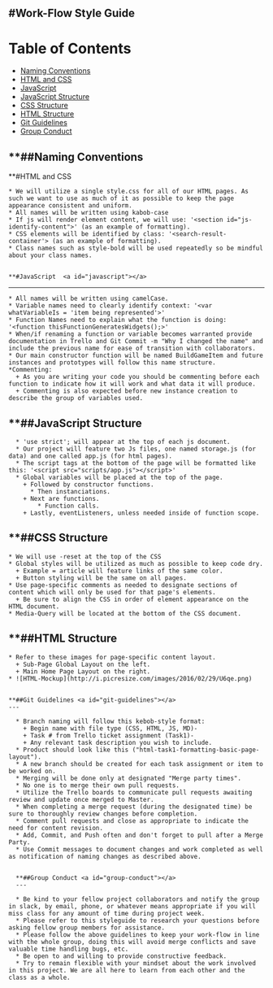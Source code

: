 **#Work-Flow Style Guide**
---
# Table of Contents
  * [Naming Conventions](#naming-conventions)
  * [HTML and CSS](#html-css)
  * [JavaScript](#javascript)
  * [JavaScript Structure](#javascript-structure)
  * [CSS Structure](#css-structure)
  * [HTML Structure](#html-structure)
  * [Git Guidelines](#git-guidelines)
  * [Group Conduct](#group-conduct)  



  **##Naming Conventions <a id="naming-conventions"></a>
  ---
  **#HTML and CSS <a id="html-css"></a>

    * We will utilize a single style.css for all of our HTML pages. As such we want to use as much of it as possible to keep the page appearance consistent and uniform.
    * All names will be written using kabob-case
    * If js will render element content, we will use: '<section id="js-identify-content">' (as an example of formatting).
    * CSS elements will be identified by class: '<search-result-container'> (as an example of formatting).
    * Class names such as style-bold will be used repeatedly so be mindful about your class names.


    **#JavaScript  <a id="javascript"></a>
---
    * All names will be written using camelCase.
    * Variable names need to clearly identify context: '<var whatVariableIs = 'item being represented'>'
    * Function Names need to explain what the function is doing: '<function thisFunctionGeneratesWidgets();>'
    * When/if renaming a function or variable becomes warranted provide documentation in Trello and Git Commit -m "Why I changed the name" and include the previous name for ease of transition with collaborators.
    * Our main constructor function will be named BuildGameItem and future instances and prototypes will follow this name structure.
    *Commenting:
      + As you are writing your code you should be commenting before each function to indicate how it will work and what data it will produce.
      + Commenting is also expected before new instance creation to describe the group of variables used.


**##JavaScript Structure  <a id="javascript-structure"></a>
---

      * 'use strict'; will appear at the top of each js document.
      * Our project will feature two Js files, one named storage.js (for data) and one called app.js (for html pages).
      * The script tags at the bottom of the page will be formatted like this: '<script src="scripts/app.js"></script>'
      * Global variables will be placed at the top of the page.
        + Followed by constructor functions.
          * Then instanciations.
        + Next are functions.
            * Function calls.
        + Lastly, eventListeners, unless needed inside of function scope.


**##CSS Structure <a id="css-structure"></a>
---
    * We will use -reset at the top of the CSS
    * Global styles will be utilized as much as possible to keep code dry.
      + Example = article will feature links of the same color.
      + Button styling will be the same on all pages.
    * Use page-specific comments as needed to designate sections of content which will only be used for that page's elements.
      + Be sure to align the CSS in order of element appearance on the HTML document.
    * Media-Query will be located at the bottom of the CSS document.


  **##HTML Structure <a id="html-structure"></a>
  ---
    * Refer to these images for page-specific content layout.
      + Sub-Page Global Layout on the left.
      + Main Home Page Layout on the right.
    * ![HTML-Mockup](http://i.picresize.com/images/2016/02/29/U6qe.png)   


    **##Git Guidelines <a id="git-guidelines"></a>
    ---

      * Branch naming will follow this kebob-style format:
        + Begin name with file type (CSS, HTML, JS, MD)-
        + Task # from Trello ticket assignment (Task1)-
        + Any relevant task description you wish to include.
      * Product should look like this ("html-task1-formatting-basic-page-layout").
      * A new branch should be created for each task assignment or item to be worked on.
      * Merging will be done only at designated "Merge party times".
      * No one is to merge their own pull requests.
      * Utilize the Trello boards to communicate pull requests awaiting review and update once merged to Master.
      * When completing a merge request (during the designated time) be sure to thoroughly review changes before completion.
      * Comment pull requests and close as appropriate to indicate the need for content revision.
      * Add, Commit, and Push often and don't forget to pull after a Merge Party.
      * Use Commit messages to document changes and work completed as well as notification of naming changes as described above.


      **##Group Conduct <a id="group-conduct"></a>
      ---

      * Be kind to your fellow project collaborators and notify the group in slack, by email, phone, or whatever means appropriate if you will miss class for any amount of time during project week.
      * Please refer to this styleguide to research your questions before asking fellow group members for assistance.
      * Please follow the above guidelines to keep your work-flow in line with the whole group, doing this will avoid merge conflicts and save valuable time handling bugs, etc.
      * Be open to and willing to provide constructive feedback.
      * Try to remain flexible with your mindset about the work involved in this project. We are all here to learn from each other and the class as a whole. 
